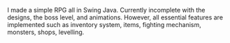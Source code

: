 I made a simple RPG all in Swing Java.
Currently incomplete with the designs, the boss level, and animations. 
However, all essential features are implemented such as inventory system, items, fighting mechanism, monsters, shops, levelling. 
